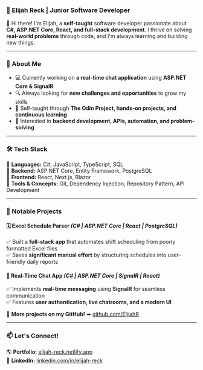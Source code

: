 ### **📌 Elijah Reck | Junior Software Developer**  

👋 Hi there! I'm Elijah, a **self-taught** software developer passionate about **C#, ASP.NET Core, React, and full-stack development**. I thrive on solving **real-world problems** through code, and I'm always learning and building new things.  

---

### **🚀 About Me**  
- 💻 Currently working on **a real-time chat application** using **ASP.NET Core & SignalR**  
- 🔍 Always looking for **new challenges and opportunities** to grow my skills  
- 📖 Self-taught through **The Odin Project, hands-on projects, and continuous learning**  
- 🎯 Interested in **backend development, APIs, automation, and problem-solving**  

---

### **🛠️ Tech Stack**  
🔹 **Languages:** C#, JavaScript, TypeScript, SQL  
🔹 **Backend:** ASP.NET Core, Entity Framework, PostgreSQL  
🔹 **Frontend:** React, Next.js, Blazor  
🔹 **Tools & Concepts:** Git, Dependency Injection, Repository Pattern, API Development  

---

### **📌 Notable Projects**  
#### **🗓️ Excel Schedule Parser** *(C# | ASP.NET Core | React | PostgreSQL)*  
✅ Built a **full-stack app** that automates shift scheduling from poorly formatted Excel files  
✅ Saves **significant manual effort** by structuring schedules into user-friendly daily reports  

#### **💬 Real-Time Chat App** *(C# | ASP.NET Core | SignalR | React)*  
✅ Implements **real-time messaging** using **SignalR** for seamless communication  
✅ Features **user authentication, live chatrooms, and a modern UI**  

📌 **More projects on my GitHub!** ➡ [github.com/EljiahR](https://github.com/EljiahR)  

---

### **📫 Let's Connect!**  
🌎 **Portfolio:** [elijah-reck.netlify.app](https://elijah-reck.netlify.app)  
💼 **LinkedIn:** [linkedin.com/in/elijah-reck](https://linkedin.com/in/elijah-reck) 

